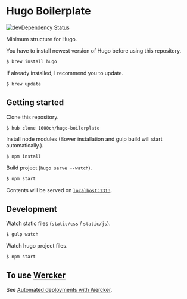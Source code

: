 # Hugo Boilerplate

[![devDependency Status](https://david-dm.org/1000ch/hugo-boilerplate/dev-status.svg)](https://david-dm.org/1000ch/hugo-boilerplate#info=dev)

Minimum structure for Hugo.

You have to install newest version of Hugo before using this repository.

```bash
$ brew install hugo
```

If already installed, I recommend you to update.

```bash
$ brew update
```

## Getting started

Clone this repository.

```bash
$ hub clone 1000ch/hugo-boilerplate
```

Install node modules (Bower installation and gulp build will start automatically.).

```bash
$ npm install
```

Build project (`hugo serve --watch`).

```bash
$ npm start
```

Contents will be served on [`localhost:1313`](http://localhost:1313).

## Development

Watch static files (`static/css` / `static/js`).

```bash
$ gulp watch
```

Watch hugo project files.

```bash
$ npm start
```

## To use [Wercker](http://wercker.com/)

See [Automated deployments with Wercker](http://gohugo.io/tutorials/automated-deployments/).
